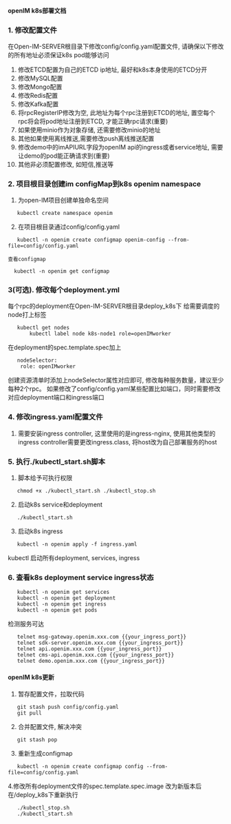 #### openIM k8s部署文档
### 1. 修改配置文件
在Open-IM-SERVER根目录下修改config/config.yaml配置文件, 请确保以下修改的所有地址必须保证k8s pod能够访问
1. 修改ETCD配置为自己的ETCD ip地址, 最好和k8s本身使用的ETCD分开
2. 修改MySQL配置
3. 修改Mongo配置
4. 修改Redis配置
5. 修改Kafka配置
6. 将rpcRegisterIP修改为空, 此地址为每个rpc注册到ETCD的地址, 置空每个rpc将会将pod地址注册到ETCD, 才能正确rpc请求(重要)
7. 如果使用minio作为对象存储, 还需要修改minio的地址
8. 其他如果使用离线推送,需要修改push离线推送配置
9. 修改demo中的imAPIURL字段为openIM api的ingress或者service地址, 需要让demo的pod能正确请求到(重要)
10. 其他非必须配置修改, 如短信,推送等

### 2. 项目根目录创建im configMap到k8s openim namespace
1. 为open-IM项目创建单独命名空间
 ```  
    kubectl create namespace openim
 ```  
2. 在项目根目录通过config/config.yaml  
 ```  
    kubectl -n openim create configmap openim-config --from-file=config/config.yaml
 ```
    查看configmap
 ```
   kubectl -n openim get configmap
 ``` 

### 3(可选). 修改每个deployment.yml
  每个rpc的deployment在Open-IM-SERVER根目录deploy_k8s下
  给需要调度的node打上标签
 ```
    kubectl get nodes
        kubectl label node k8s-node1 role=openIMworker
 ```
  在deployment的spec.template.spec加上
 ```
    nodeSelector:
     role: openIMworker
 ``` 
   创建资源清单时添加上nodeSelector属性对应即可,
   修改每种服务数量，建议至少每种2个rpc。
   如果修改了config/config.yaml某些配置比如端口，同时需要修改对应deployment端口和ingress端口


### 4. 修改ingress.yaml配置文件
1. 需要安装ingress controller, 这里使用的是ingress-nginx, 使用其他类型的ingress controller需要更改ingress.class, 将host改为自己部署服务的host

### 5. 执行./kubectl_start.sh脚本
1. 脚本给予可执行权限
 ```
    chmod +x ./kubectl_start.sh ./kubectl_stop.sh
 ```
2. 启动k8s service和deployment 
 ```
    ./kubectl_start.sh
 ``` 
3. 启动k8s ingress
 ```
    kubectl -n openim apply -f ingress.yaml
 ```
kubectl 启动所有deployment, services, ingress

### 6. 查看k8s deployment service ingress状态

 ```
    kubectl -n openim get services
    kubectl -n openim get deployment
    kubectl -n openim get ingress
    kubectl -n openim get pods
 ```
 检测服务可达
 ```
    telnet msg-gateway.openim.xxx.com {{your_ingress_port}}
    telnet sdk-server.openim.xxx.com {{your_ingress_port}}
    telnet api.openim.xxx.com {{your_ingress_port}}
    telnet cms-api.openim.xxx.com {{your_ingress_port}}
    telnet demo.openim.xxx.com {{your_ingress_port}}
 ```

#### openIM k8s更新
1. 暂存配置文件，拉取代码
 ```
    git stash push config/config.yaml
    git pull
 ```
2. 合并配置文件, 解决冲突
 ```
    git stash pop
 ```
3. 重新生成configmap
 ```
    kubectl -n openim create configmap config --from-file=config/config.yaml
 ```
4.修改所有deployment文件的spec.template.spec.image 改为新版本后在/deploy_k8s下重新执行
 ```
    ./kubectl_stop.sh
    ./kubectl_start.sh
 ```